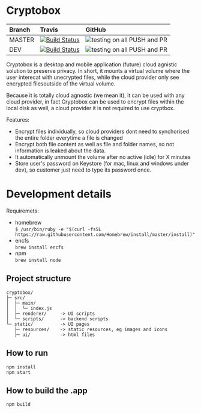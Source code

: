 # Cryptobox


| Branch        | Travis           | GitHub  |
| :------------- |:-------------|:-----|
| MASTER        |[![Build Status](https://travis-ci.org/bnh6/cryptobox.svg?branch=master)](https://travis-ci.org/bnh6/cryptobox)| ![testing on all PUSH and PR](https://github.com/bnh6/cryptobox/workflows/testing%20on%20all%20PUSH%20and%20PR/badge.svg?branch=master) |
| DEV           |[![Build Status](https://travis-ci.org/bnh6/cryptobox.svg?branch=dev)](https://travis-ci.org/bnh6/cryptobox)      |   ![testing on all PUSH and PR](https://github.com/bnh6/cryptobox/workflows/testing%20on%20all%20PUSH%20and%20PR/badge.svg?branch=dev)|

Cryptobox is a desktop and mobile application (future) cloud agnistic solution to preserve privacy. In short, it mounts a virtual volume where the user interecat with unecrypted files, while the cloud provider only see encrypted filesoutside of the virtual volume. 

Because it is totally cloud agnostic (we mean it), it can be used with any cloud provider, in fact Cryptobox can be used to encrypt files within the local disk as well, a cloud provider it is not required to use cryptbox.


Features:
 - Encrypt files individually, so cloud providers dont need to synchorised the entire folder everytime a file is changed
 - Encrypt both file content as well as file and folder names, so not information is leaked about the data.
 - It automatically unmount the volume after no active (idle) for X minutes
 - Store user's password on Keystore (for mac, linux and windows under dev), so customer just need to type its password once.


# Development details
Requiremets:
 - homebrew \
    `$ /usr/bin/ruby -e "$(curl -fsSL https://raw.githubusercontent.com/Homebrew/install/master/install)"`
 - encfs \
    `brew install encfs`
 - npm  \
    `brew install node`


## Project structure
```
cryptobox/
├─ src/
│  ├─ main/
│  │  └─ index.js
│  ├─ renderer/     -> UI scripts 
│  └─ scripts/      -> backend scripts
└─ static/          -> UI pages
   ├─ resources/    -> static resources, eg images and icons
   ├─ ui/           -> html files

```

## How to run
```
npm install
npm start
```

## How to build the .app
```
npm build
```

